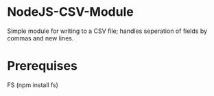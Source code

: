 NodeJS-CSV-Module
=================

Simple module for writing to a CSV file; handles seperation of fields by commas and new lines.

Prerequises
===========

FS (npm install fs)